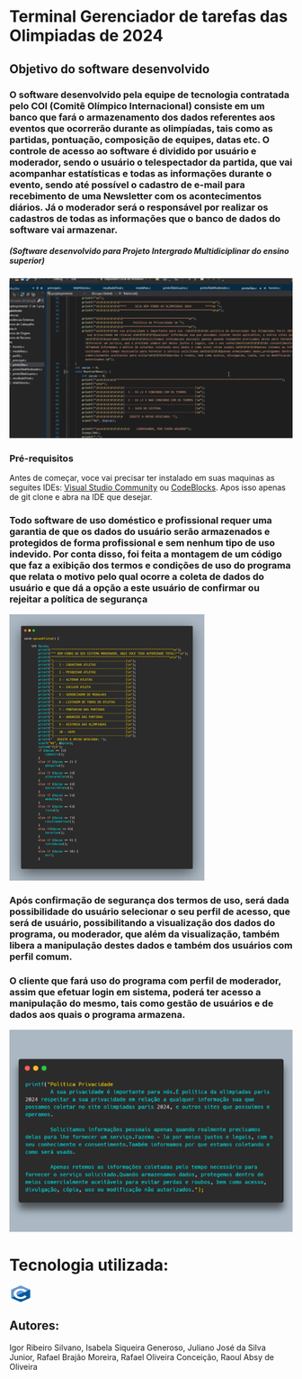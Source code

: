 <h1> Terminal Gerenciador de tarefas das Olimpiadas de 2024 </h1>

<h2>Objetivo do software desenvolvido</h2>
<h3>O software desenvolvido pela equipe de tecnologia contratada pelo COI (Comitê
Olímpico Internacional) consiste em um banco que fará o armazenamento dos dados
referentes aos eventos que ocorrerão durante as olimpíadas, tais como as partidas, pontuação,
composição de equipes, datas etc.
O controle de acesso ao software é dividido por usuário e moderador, sendo o usuário o
telespectador da partida, que vai acompanhar estatísticas e todas as informações durante o
evento, sendo até possível o cadastro de e-mail para recebimento de uma Newsletter com os
acontecimentos diários. Já o moderador será o responsável por realizar os cadastros de todas
as informações que o banco de dados do software vai armazenar. <h5>(Software desenvolvido para Projeto Intergrado Multidiciplinar do ensino superior)</h5></h3> 
<img src="https://github.com/IsabelaSiqueira1/Gerenciador-de-tarefas-das-Olimpiadas-de-2024/blob/master/Animação.gif"/>


 ###  Pré-requisitos 
  Antes de começar, voce vai precisar ter instalado em suas maquinas as seguites IDEs:
  [Visual Studio Community](https://visualstudio.microsoft.com/pt-br/downloads/) ou [CodeBlocks](https://www.codeblocks.org).
  Apos isso apenas de git clone e abra na IDE que desejar.
  
  <h3>Todo software de uso doméstico e profissional requer uma garantia de que os dados do
usuário serão armazenados e protegidos de forma profissional e sem nenhum tipo de uso
indevido. Por conta disso, foi feita a montagem de um código que faz a exibição dos termos e
condições de uso do programa que relata o motivo pelo qual ocorre a coleta de dados do
usuário e que dá a opção a este usuário de confirmar ou rejeitar a política de segurança</h3>
<img src="https://github.com/IsabelaSiqueira1/Gerenciador-de-tarefas-das-Olimpiadas-de-2024/blob/master/carbon_8.png"/>
  
<h3>Após confirmação de segurança dos termos de uso, será dada possibilidade do usuário
selecionar o seu perfil de acesso, que será de usuário, possibilitando a visualização dos dados
do programa, ou moderador, que além da visualização, também libera a manipulação destes
dados e também dos usuários com perfil comum.</h3>

<h3>O cliente que fará uso do programa com perfil de moderador, assim que efetuar login em
sistema, poderá ter acesso a manipulação do mesmo, tais como gestão de usuários e de
dados aos quais o programa armazena.</h3>
<img src="https://github.com/IsabelaSiqueira1/Gerenciador-de-tarefas-das-Olimpiadas-de-2024/blob/master/carbon_3.png"/>
<br>
<h1>Tecnologia utilizada:</h1>
<img align="center" alt="isa-CSS" height="30" width="40" src="https://raw.githubusercontent.com/devicons/devicon/master/icons/c/c-original.svg">
  

 <h2> Autores:</h2>Igor Ribeiro Silvano,
 Isabela Siqueira Generoso,
 Juliano José da Silva Junior,
 Rafael Brajão Moreira,
 Rafael Oliveira Conceição,
 Raoul Absy de Oliveira 
